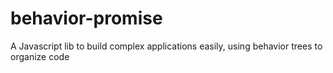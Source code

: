 # behavior-promise
A Javascript lib to build complex applications easily, using behavior trees to organize code
